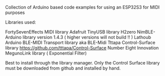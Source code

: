 Collection of Arduino based code examples for using an ESP32S3 for MIDI purposes

Libraries used:

FortySevenEffects MIDI library
Adafruit TinyUSB library
H2zero NimBLE-Arduino library version 1.4.3  ( higher versions will not build !! )
Lathoub Arduino BLE-MIDI Transport library aka BLE-Midi
Tttapa Control-Surface library https://github.com/tttapa/Control-Surface
Number Eight Innovation MegunoLink library ( Exponential Filter)

Best to install through the library manager. Only the Control Surface library must be downloaded from github and installed by hand.


